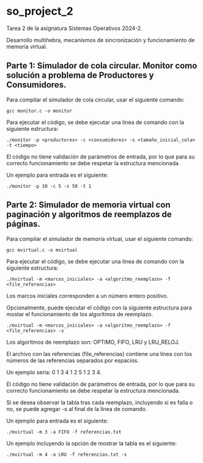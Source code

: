 # so_project_2

Tarea 2 de la asignatura Sistemas Operativos 2024-2.

Desarrollo multihebra, mecanismos de sincronización y funcionamiento de memoria virtual.

## Parte 1: Simulador de cola circular. Monitor como solución a problema de Productores y Consumidores.

Para compilar el simulador de cola circular, usar el siguiente comando:

```
gcc monitor.c -o monitor
```

Para ejecutar el código, se debe ejecutar una línea de comando con la siguiente estructura:

```
./monitor -p <productores> -c <consumidores> -s <tamaño_inicial_cola> -t <tiempo>
```

El código no tiene validación de parámetros de entrada, por lo que para su correcto funcionamiento se debe respetar la estructura mencionada.

Un ejemplo para entrada es el siguiente:

```
./monitor -p 10 -c 5 -s 50 -t 1
```

## Parte 2: Simulador de memoria virtual con paginación y algoritmos de reemplazos de páginas.

Para compilar el simulador de memoria virtual, usar el siguiente comando:

```
gcc mvirtual.c -o mvirtual
```

Para ejecutar el código, se debe ejecutar una línea de comando con la siguiente estructura:

```
./mvirtual -m <marcos_iniciales> -a <algoritmo_reemplazo> -f <file_referencias>
```

Los marcos iniciales corresponden a un número entero positivo.

Opcionalmente, puede ejecutar el código con la siguiente estructura para mostar el funcionamiento de los algoritmos de reemplazo.

```
./mvirtual -m <marcos_iniciales> -a <algoritmo_reemplazo> -f <file_referencias> -s
```

Los algoritmos de reemplazo son: OPTIMO, FIFO, LRU y LRU_RELOJ.

El archivo con las referencias (file_referencias) contiene una línea con los números de las referencias separados por espacios. 

Un ejemplo sería: 0 1 3 4 1 2 5 1 2 3 4.

El código no tiene validación de parámetros de entrada, por lo que para su correcto funcionamiento se debe respetar la estructura mencionada.

Si se desea observar la tabla tras cada reemplazo, incluyendo si es falla o no, se puede agregar -s al final de la línea de comando.

Un ejemplo para entrada es el siguiente:

```
./mvirtual -m 3 -a FIFO -f referencias.txt
```

Un ejemplo incluyendo la opción de mostrar la tabla es el siguiente:

```
./mvirtual -m 4 -a LRU -f referencias.txt -s
```

